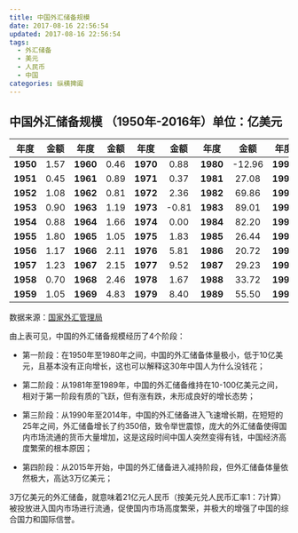 ```yaml
---
title: 中国外汇储备规模
date: 2017-08-16 22:56:54
updated: 2017-08-16 22:56:54
tags:
  - 外汇储备
  - 美元
  - 人民币
  - 中国
categories: 纵横捭阖
---
```



## 中国外汇储备规模 （1950年-2016年）单位：亿美元

|年度|金额|年度|金额|年度|金额|年度|金额|年度|金额|年度|金额|年度|金额| 
|:---:|:---:|:---:|:---:|:---:|:---:|:---:|:---:|:---:|:------:|:---:|:------:|:---:|:------:|
| **1950**    | 1.57 | **1960**    | 0.46 | **1970**    | 0.88 | **1980**    | -12.96 | **1990**    | 110.93 | **2000**   | 1655.74 | **2010**    | 28473.38 | 
| **1951**    | 0.45 | **1961**    | 0.89 | **1971**    | 0.37 |**1981**    | 27.08 | **1991**    | 217.12 | **2001**    | 2121.65 | **2011**    | 31811.48 | 
| **1952**    | 1.08 | **1962**    | 0.81 | **1972**    | 2.36 | **1982**    | 69.86 |**1992**    | 194.43 | **2002**    | 2864.07 | **2012**    | 33115.89 | 
| **1953**    | 0.90 | **1963**    | 1.19 | **1973**    | -0.81 | **1983**    | 89.01 | **1993**    | 211.99 | **2003**    | 4032.51 | **2013**    | 38213.15 | 
| **1954**    | 0.88 | **1964**    | 1.66 | **1974**    | 0.00 | **1984**    | 82.20 | **1994**    | 516.20 | **2004**    | 6099.32 | **2014**    | 38430.18 | 
| **1955**    | 1.80 | **1965**    | 1.05 | **1975**    | 1.83 | **1985**    | 26.44 | **1995**    | 735.97 | **2005**    | 8188.72 | **2015**    | 33303.62 | 
| **1956**    | 1.17 |  **1966**    | 2.11 | **1976**    | 5.81 | **1986**    | 20.72 | **1996**    | 1050.29 | **2006**    | 10663.44 | **2016**    | 30105.17 |
| **1957**    | 1.23 | **1967**    | 2.15 | **1977**    | 9.52 | **1987**    | 29.23 |  **1997**    | 1398.90 | **2007**    | 15282.49 | **2017**    | --- |
| **1958**    | 0.70 |  **1968**    | 2.46 | **1978**    | 1.67 | **1988**    | 33.72 |**1998**    | 1449.59 |  **2008**    | 19460.30 | **2018**    | --- |
| **1959**    | 1.05 | **1969**    | 4.83 | **1979**    | 8.40 | **1989**    | 55.50 | **1999**    | 1546.75 | **2009**    | 23991.52 | **2019**    | --- |

数据来源：[国家外汇管理局](http://www.safe.gov.cn/wps/portal/sy/tjsj_lnwhcb)

由上表可见，中国的外汇储备规模经历了4个阶段：

- 第一阶段：在1950年至1980年之间，中国的外汇储备体量极小，低于10亿美元，且基本没有正向增长，这也可以解释这30年中国人为什么没钱花；

- 第二阶段：从1981年至1989年，中国的外汇储备维持在10-100亿美元之间，相对于第一阶段有质的飞跃，但有涨有跌，未形成良好的增长态势；

- 第三阶段：从1990年至2014年，中国的外汇储备进入飞速增长期，在短短的25年之间，外汇储备增长了约350倍，致令举世震惊，庞大的外汇储备使得国内市场流通的货币大量增加，这是这段时间中国人突然变得有钱，中国经济高度繁荣的根本原因；

- 第四阶段：从2015年开始，中国的外汇储备进入减持阶段，但外汇储备体量依然极大，高达3万亿美元；

3万亿美元的外汇储备，就意味着21亿元人民币（按美元兑人民币汇率1：7计算）被投放进入国内市场进行流通，促使国内市场高度繁荣，并极大的增强了中国的综合国力和国际信誉。





